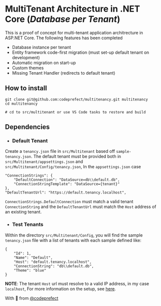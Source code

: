 # MultiTenant Architecture in .NET Core (*Database per Tenant*)

This is a proof of concept for multi-tenant application architrecture in ASP.NET Core.
The following features has been completed

* Database instance per tenant
* Entity framework code-first migration (must set-up default tenant on development)
* Automatic migration on start-up
* Custom themes
* Missing Tenant Handler (redirects to default tenant)

## How to install

```[bash]
git clone git@github.com:codeprefect/multitenancy.git multitenancy
cd multitenancy

# cd to src/multitenant or use VS Code tasks to restore and build
```

## Dependencies

* ### Default Tenant

Create a `tenancy.json` file in `src/Multitenant` based off `sample-tenancy.json`.
The default tenant must be provided both in `src/Multitenant/appsettings.json` and `src/Multitenant/Config/tenancy.json`, In the `appsettings.json` case

```[json]
"ConnectionStrings": {
    "DefaultConnection": "DataSource=db\\default.db",
    "ConnectionStringTemplate": "DataSource={tenant}"
},
"DefaultTenantUrl": "https://default.tenancy.localhost",
```

`ConnectionStrings.DefaultConnection` must match a valid tenant `ConnectionString` and the `DefaultTenantUrl` must match the `Host` address of an existing tenant.

* ### Test Tenants

Within the directory `src/Multitenant/Config`, you will find the sample `tenancy.json` file with a list of tenants with each sample defined like:

```[json]
{
    "Id": 1,
    "Name": "Default",
    "Host": "default.tenancy.localhost",
    "ConnectionString": "db\\default.db",
    "Theme": "blue"
}
```

**NOTE**: The tenant `Host` url must resolve to a valid IP address, in my case `localhost`, For more information on the setup, see [here](https://7labs.io/tips-tricks/how-to-set-up-your-own-custom-domain-on-localhost.html).

With &#x1F493; from [@codeprefect](https://gihub.com/codeprefect)
